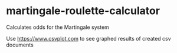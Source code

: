 # martingale-roulette-calculator

Calculates odds for the Martingale system

Use https://www.csvplot.com to see graphed results of created csv documents
